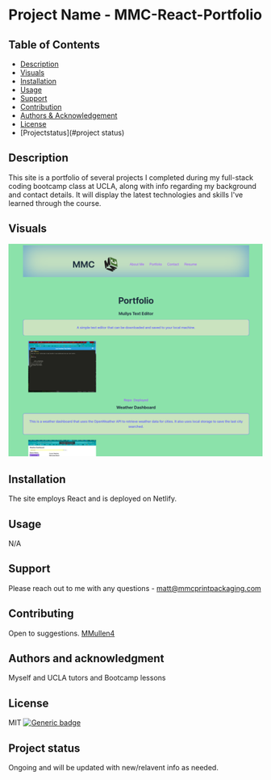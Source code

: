 # Project Name - MMC-React-Portfolio

## Table of Contents
  - [Description](#project-description)
  - [Visuals](#visuals)
  - [Installation](#installation)
  - [Usage](#usage)
  - [Support](#support)
  - [Contribution](#contribution)
  - [Authors & Acknowledgement](#authors-and-acknowledgment)
  - [License](#license)
  - [Projectstatus](#project status)


## Description
This site is a portfolio of several projects I completed during my full-stack coding bootcamp class at UCLA, along with info regarding my background and contact details.
It will display the latest technologies and skills I've learned through the course. 


## Visuals
![Alt text](<MMC React SS.png>)


## Installation
The site employs React and is deployed on Netlify.


## Usage
N/A


## Support
Please reach out to me with any questions - matt@mmcprintpackaging.com


## Contributing
Open to suggestions.
[MMullen4](https://github.com/MMullen4)


## Authors and acknowledgment
Myself and UCLA tutors and Bootcamp lessons


## License
MIT
  [![Generic badge](https://img.shields.io/badge/License-MIT-green.svg)](https://choosealicense.com/licenses/mit/.)


## Project status
Ongoing and will be updated with new/relavent info as needed.